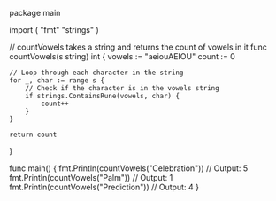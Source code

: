 package main

import (
	"fmt"
	"strings"
)

// countVowels takes a string and returns the count of vowels in it
func countVowels(s string) int {
	vowels := "aeiouAEIOU"
	count := 0

	// Loop through each character in the string
	for _, char := range s {
		// Check if the character is in the vowels string
		if strings.ContainsRune(vowels, char) {
			count++
		}
	}

	return count
}

func main() {
	fmt.Println(countVowels("Celebration")) // Output: 5
	fmt.Println(countVowels("Palm"))        // Output: 1
	fmt.Println(countVowels("Prediction"))  // Output: 4
}
